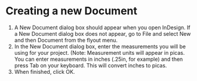 # Creating a new Document

1. A New Document dialog box should appear when you open InDesign. If a New Document dialog box does not appear, go to File and select New and then Document from the flyout menu.
2. In the New Document dialog box, enter the measurements you will be using for your project. (Note: Measurement units will appear in picas. You can enter measurements in inches (.25in, for example) and then press Tab on your keyboard. This will convert inches to picas. 
3. When finished, click OK.

